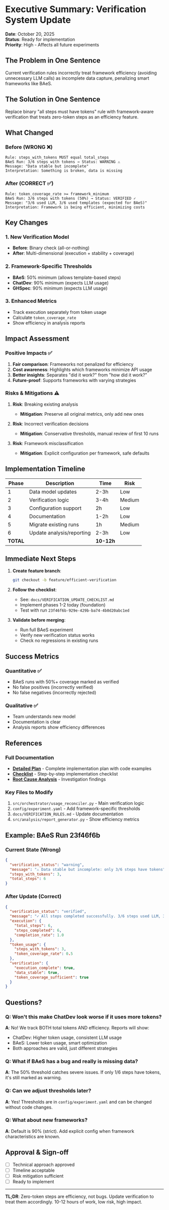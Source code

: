 # Executive Summary: Verification System Update

**Date**: October 20, 2025  
**Status**: Ready for implementation  
**Priority**: High - Affects all future experiments

## The Problem in One Sentence

Current verification rules incorrectly treat framework efficiency (avoiding unnecessary LLM calls) as incomplete data capture, penalizing smart frameworks like BAeS.

## The Solution in One Sentence

Replace binary "all steps must have tokens" rule with framework-aware verification that treats zero-token steps as an efficiency feature.

## What Changed

### Before (WRONG ❌)
```
Rule: steps_with_tokens MUST equal total_steps
BAeS Run: 3/6 steps with tokens → Status: WARNING ⚠️
Message: "Data stable but incomplete"
Interpretation: Something is broken, data is missing
```

### After (CORRECT ✅)
```
Rule: token_coverage_rate >= framework_minimum
BAeS Run: 3/6 steps with tokens (50%) → Status: VERIFIED ✓
Message: "3/6 used LLM, 3/6 used templates (expected for BAeS)"
Interpretation: Framework is being efficient, minimizing costs
```

## Key Changes

### 1. New Verification Model
- **Before**: Binary check (all-or-nothing)
- **After**: Multi-dimensional (execution + stability + coverage)

### 2. Framework-Specific Thresholds
- **BAeS**: 50% minimum (allows template-based steps)
- **ChatDev**: 90% minimum (expects LLM usage)
- **GHSpec**: 90% minimum (expects LLM usage)

### 3. Enhanced Metrics
- Track execution separately from token usage
- Calculate `token_coverage_rate`
- Show efficiency in analysis reports

## Impact Assessment

### Positive Impacts ✅
1. **Fair comparison**: Frameworks not penalized for efficiency
2. **Cost awareness**: Highlights which frameworks minimize API usage
3. **Better insights**: Separates "did it work?" from "how did it work?"
4. **Future-proof**: Supports frameworks with varying strategies

### Risks & Mitigations ⚠️
1. **Risk**: Breaking existing analysis
   - **Mitigation**: Preserve all original metrics, only add new ones
   
2. **Risk**: Incorrect verification decisions
   - **Mitigation**: Conservative thresholds, manual review of first 10 runs
   
3. **Risk**: Framework misclassification
   - **Mitigation**: Explicit configuration per framework, safe defaults

## Implementation Timeline

| Phase | Description | Time | Risk |
|-------|-------------|------|------|
| 1 | Data model updates | 2-3h | Low |
| 2 | Verification logic | 3-4h | Medium |
| 3 | Configuration support | 2h | Low |
| 4 | Documentation | 1-2h | Low |
| 5 | Migrate existing runs | 1h | Medium |
| 6 | Update analysis/reporting | 2-3h | Low |
| **TOTAL** | | **10-12h** | |

## Immediate Next Steps

1. **Create feature branch**:
   ```bash
   git checkout -b feature/efficient-verification
   ```

2. **Follow the checklist**:
   - See: `docs/VERIFICATION_UPDATE_CHECKLIST.md`
   - Implement phases 1-2 today (foundation)
   - Test with run `23f46f6b-929e-429b-ba74-4b0d20abc1ed`

3. **Validate before merging**:
   - Run full BAeS experiment
   - Verify new verification status works
   - Check no regressions in existing runs

## Success Metrics

### Quantitative ✅
- BAeS runs with 50%+ coverage marked as verified
- No false positives (incorrectly verified)
- No false negatives (incorrectly rejected)

### Qualitative ✅
- Team understands new model
- Documentation is clear
- Analysis reports show efficiency differences

## References

### Full Documentation
- **[Detailed Plan](VERIFICATION_UPDATE_PLAN.md)** - Complete implementation plan with code examples
- **[Checklist](VERIFICATION_UPDATE_CHECKLIST.md)** - Step-by-step implementation checklist
- **[Root Cause Analysis](BAES_ZERO_TOKEN_ANALYSIS.md)** - Investigation findings

### Key Files to Modify
1. `src/orchestrator/usage_reconciler.py` - Main verification logic
2. `config/experiment.yaml` - Add framework-specific thresholds
3. `docs/VERIFICATION_RULES.md` - Update documentation
4. `src/analysis/report_generator.py` - Show efficiency metrics

## Example: BAeS Run 23f46f6b

### Current State (Wrong)
```json
{
  "verification_status": "warning",
  "message": "⚠️ Data stable but incomplete: only 3/6 steps have tokens",
  "steps_with_tokens": 3,
  "total_steps": 6
}
```

### After Update (Correct)
```json
{
  "verification_status": "verified",
  "message": "✓ All steps completed successfully. 3/6 steps used LLM, 3/6 used templates/rules (expected for baes).",
  "execution": {
    "total_steps": 6,
    "steps_completed": 6,
    "completion_rate": 1.0
  },
  "token_usage": {
    "steps_with_tokens": 3,
    "token_coverage_rate": 0.5
  },
  "verification": {
    "execution_complete": true,
    "data_stable": true,
    "token_coverage_sufficient": true
  }
}
```

## Questions?

### Q: Won't this make ChatDev look worse if it uses more tokens?
**A**: No! We track BOTH total tokens AND efficiency. Reports will show:
- ChatDev: Higher token usage, consistent LLM usage
- BAeS: Lower token usage, smart optimization
- Both approaches are valid, just different strategies

### Q: What if BAeS has a bug and really is missing data?
**A**: The 50% threshold catches severe issues. If only 1/6 steps have tokens, it's still marked as warning.

### Q: Can we adjust thresholds later?
**A**: Yes! Thresholds are in `config/experiment.yaml` and can be changed without code changes.

### Q: What about new frameworks?
**A**: Default is 90% (strict). Add explicit config when framework characteristics are known.

## Approval & Sign-off

- [ ] Technical approach approved
- [ ] Timeline acceptable
- [ ] Risk mitigation sufficient
- [ ] Ready to implement

---

**TL;DR**: Zero-token steps are efficiency, not bugs. Update verification to treat them accordingly. 10-12 hours of work, low risk, high impact.
